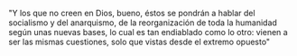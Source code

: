 "Y los que no creen en Dios, bueno, éstos se pondrán a hablar del socialismo y del anarquismo, de la reorganización de toda la humanidad según unas nuevas bases, lo cual es tan endiablado como lo otro: vienen a ser las mismas cuestiones, solo que vistas desde el extremo opuesto"